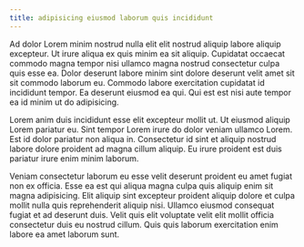 ```yaml
---
title: adipisicing eiusmod laborum quis incididunt
---
```


Ad dolor Lorem minim nostrud nulla elit elit nostrud aliquip labore aliquip excepteur. Ut irure aliqua ex quis minim ea sit aliquip. Cupidatat occaecat commodo magna tempor nisi ullamco magna nostrud consectetur culpa quis esse ea. Dolor deserunt labore minim sint dolore deserunt velit amet sit sit commodo laborum eu. Commodo labore exercitation cupidatat id incididunt tempor. Ea deserunt eiusmod ea qui. Qui est est nisi aute tempor ea id minim ut do adipisicing.

Lorem anim duis incididunt esse elit excepteur mollit ut. Ut eiusmod aliquip Lorem pariatur eu. Sint tempor Lorem irure do dolor veniam ullamco Lorem. Est id dolor pariatur non aliqua in. Consectetur id sint et aliquip nostrud labore dolore proident ad magna cillum aliquip. Eu irure proident est duis pariatur irure enim minim laborum.

Veniam consectetur laborum eu esse velit deserunt proident eu amet fugiat non ex officia. Esse ea est qui aliqua magna culpa quis aliquip enim sit magna adipisicing. Elit aliquip sint excepteur proident aliquip dolore et culpa mollit nulla quis reprehenderit aliquip nisi. Ullamco eiusmod consequat fugiat et ad deserunt duis. Velit quis elit voluptate velit elit mollit officia consectetur duis eu nostrud cillum. Quis quis laborum exercitation enim labore ea amet laborum sunt.